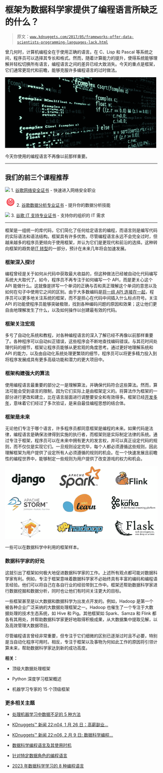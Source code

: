 # 框架为数据科学家提供了编程语言所缺乏的什么？

> 原文：[`www.kdnuggets.com/2017/05/frameworks-offer-data-scientists-programming-languages-lack.html`](https://www.kdnuggets.com/2017/05/frameworks-offer-data-scientists-programming-languages-lack.html)

曾几何时，计算机编程全在于使用正确的语言。在 C、Lisp 和 Pascal 等系统之间，程序员可以选择其专长和格式。然而，随着计算能力的提升，使得系统能够理解并轻松切换所有语言，编程语言之间的差异已经大致消失。今天的重点是框架，它们通常更现代和前瞻，能够克服许多编程语言的过时做法。

![代码](img/73e0f17b3154ea2715d59cec02a76c4e.png)

今天你使用的编程语言不再像以前那样重要。

* * *

## 我们的前三个课程推荐

![](img/0244c01ba9267c002ef39d4907e0b8fb.png) 1\. [谷歌网络安全证书](https://www.kdnuggets.com/google-cybersecurity) - 快速进入网络安全职业

![](img/e225c49c3c91745821c8c0368bf04711.png) 2\. [谷歌数据分析专业证书](https://www.kdnuggets.com/google-data-analytics) - 提升你的数据分析技能

![](img/0244c01ba9267c002ef39d4907e0b8fb.png) 3\. [谷歌 IT 支持专业证书](https://www.kdnuggets.com/google-itsupport) - 支持你的组织的 IT 需求

* * *

框架是一组统一的库代码，它们简化了任何给定语言的编程，而语言则是编写代码的实际语法和语法结构。框架具有许多优势。尽管编程语言永远不会完全过时，但越来越多的程序员更倾向于使用框架，并认为它们是更现代和前沿的选择。这种转向框架的趋势是[IT 转型](http://www.emc.com/en-us/data-center-transformation/index.htm)的一部分，预计在未来几年将会加速发展。

### 框架深入探讨

编程曾经是关于如何从代码中获取最大收益的，但这种做法已经被自动化代码编写系统大大取代了。如今，程序员不再专注于如何编写一个 API，而是更关心这个 API 能做什么。这就像是拼写一个单词的正确与否和真正理解这个单词的意思以及如何在句子中使用它之间的区别。由于大多数编码是[将一组 API 连接在一起](http://www.infoworld.com/article/2902242/application-development/7-reasons-why-frameworks-are-the-new-programming-languages.html)，程序员可以更多地关注系统的框架，而不是担心在代码中间插入什么标点符号。关注 API 的功能使程序员能够突破极限，找到各种编码问题的原因和效果；这让他们更自由地理解发生了什么，以及如何操作以创建最有效的代码。

### 框架关注宏观

多亏了自动化系统和教程，对各种编程语言的深入了解已经不再像以前那样重要了。各种程序可以自动纠正错误，这些程序会不断地查找编码错误。与其花时间处理代码的细节，框架让程序员能够从更宏观的角度思考。通过更好地理解系统和 API 的能力，以及由自动化系统处理更繁琐的细节，程序员可以将更多精力投入到将程序发展成具有更多高级功能和潜力的更大项目中。

### 框架构建强大的算法

使用编程语言最重要的部分之一是理解算法，并确保代码符合这些算法。然而，算法可能会受到语言的限制，因为它们实际上是由框架定义的。将算法作为框架的一部分进行更改和建立，比在语言层面进行调整要安全和有效得多。框架已经[开发多年](http://www.infoworld.com/article/2902242/application-development/7-reasons-why-frameworks-are-the-new-programming-languages.html)，意味着它们经过了多次验证，是来自最佳编程思想的结合体。

### 框架是未来

无论他们专注于哪个语言，许多程序员都同意框架是编程的未来。如果代码是法律，编程语言是确保法律得到实施的执行者，而框架则是实际制定法律的系统。通过专注于框架，程序员可以在未来中拥有更大的发言权，并可以真正设定代码的规则，而不仅仅是实现它们。一旦规则设定完毕，每个人都必须遵循这些规则，因此理解框架为用户提供了设定所有人必须遵循的规则的机会。在一个快速发展且前瞻性的编程世界中，能够制定一些规则为用户提供了改变游戏的权力和机会。

![](img/682ea054708176c63a3af97cee7990ac.png)

一些可以在数据科学中利用的框架样本。

### 数据科学家的好处

这就引出了框架如何极大地促进数据科学家的工作。上述所有观点都可能对数据科学家有利。例如，专注于框架意味着数据科学家不必始终具有丰富的编码和编程语言经验。他们可以将自己在各自行业的经验带到工作中。框架还帮助数据科学家进行数据挖掘和数据分析，同时也让他们有时间关注更大的目标。

一些框架甚至是以大数据和数据科学为出发点开发的。例如，Hadoop 是第一个被各种企业广泛采纳的大数据处理框架之一。Hadoop 也催生了一个专注于大数据处理的技术生态系统，如 Hive 和 Pig。其他框架如 Spark、Samza 和 Flink 都各有其用处，并帮助数据科学家更好地取得积极成果，从大数据集中提取见解，以及高效管理大数据项目。

尽管编程语言曾经非常重要，但专注于它们细微的区别已逐渐过时且不必要，特别是当自动化程序可用时。相反，专注于框架以及事物为何如此工作的原因将引领计算未来，帮助数据科学家达到新的成功高度。

**相关：**

+   顶级大数据处理框架

+   Python 深度学习框架概述

+   机器学习专家的 15 个顶级框架

### 更多相关主题

+   [处理机器学习中数据不足的 5 种方法](https://www.kdnuggets.com/2019/06/5-ways-lack-data-machine-learning.html)

+   [KDnuggets™ 新闻 22:n04, 1 月 26 日：高薪副业…](https://www.kdnuggets.com/2022/n04.html)

+   [KDnuggets™ 新闻 22:n06, 2 月 9 日: 数据科学编程…](https://www.kdnuggets.com/2022/n06.html)

+   [数据科学编程语言及其使用时机](https://www.kdnuggets.com/2022/02/data-science-programming-languages.html)

+   [针对特定数据角色的编程语言](https://www.kdnuggets.com/2023/06/programming-languages-specific-data-roles.html)

+   [2023 年数据科学学习的 8 种编程语言](https://www.kdnuggets.com/2023/07/8-programming-languages-data-science-learn-2023.html)
